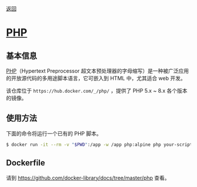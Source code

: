 [返回](../docker.md)

# [PHP](https://hub.docker.com/_/php/)

## 基本信息

[PHP](https://en.wikipedia.org/wiki/Php)（Hypertext Preprocessor 超文本预处理器的字母缩写）是一种被广泛应用的开放源代码的多用途脚本语言，它可嵌入到 HTML 中，尤其适合 web 开发。

该仓库位于 `https://hub.docker.com/_/php/` ，提供了 PHP 5.x ~ 8.x 各个版本的镜像。

## 使用方法

下面的命令将运行一个已有的 PHP 脚本。

```bash
$ docker run -it --rm -v "$PWD":/app -w /app php:alpine php your-script.php
```

## Dockerfile

请到 https://github.com/docker-library/docs/tree/master/php 查看。
